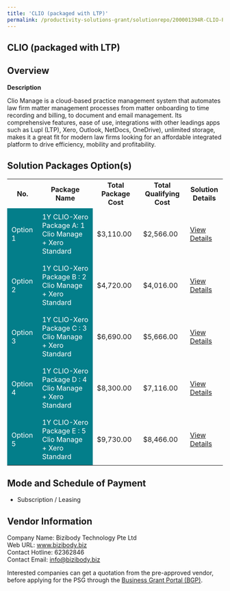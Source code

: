 ```yaml
---
title: 'CLIO (packaged with LTP)'
permalink: /productivity-solutions-grant/solutionrepo/200001394R-CLIO-PKGd-wth-LTP-G
---
```


## CLIO (packaged with LTP)

## Overview

**Description**

Clio Manage is a cloud-based practice management system that automates law firm matter management processes from matter onboarding to time recording and billing, to document and email management. Its comprehensive features, ease of use, integrations with other leadings apps such as Lupl (LTP), Xero, Outlook, NetDocs, OneDrive), unlimited storage, makes it a great fit for modern law firms looking for an affordable integrated platform to drive efficiency, mobility and profitability.

## Solution Packages Option(s)

<table>
<tr>
<th><b>No.</b></th>
<th><b>Package Name</b></th>
<th><b>Total Package Cost</b></th>
<th><b>Total Qualifying Cost</b></th>
<th><b>Solution Details</b></th>
</tr>
<tr>
<td style='padding: 10px; background-color: #037E8A; color: #FFFFFF;'>Option 1</td>
<td style='padding: 10px; background-color: #037E8A; color: #FFFFFF;'>1Y CLIO-Xero Package A: 1 Clio Manage + Xero Standard</td>
<td style='padding: 10px;'>$3,110.00</td>
<td style='padding: 10px;'>$2,566.00</td>
<td style='padding: 10px;'><a href='/images/psg/Bizibody_Technology_with_LTP_01042025_Desensitised_Annex3_Part1.pdf' target='_blank'>View Details</a></td>
</tr>
<tr>
<td style='padding: 10px; background-color: #037E8A; color: #FFFFFF;'>Option 2</td>
<td style='padding: 10px; background-color: #037E8A; color: #FFFFFF;'>1Y CLIO-Xero Package B : 2 Clio Manage + Xero Standard</td>
<td style='padding: 10px;'>$4,720.00</td>
<td style='padding: 10px;'>$4,016.00</td>
<td style='padding: 10px;'><a href='/images/psg/Bizibody_Technology_with_LTP_01042025_Desensitised_Annex3_Part2.pdf' target='_blank'>View Details</a></td>
</tr>
<tr>
<td style='padding: 10px; background-color: #037E8A; color: #FFFFFF;'>Option 3</td>
<td style='padding: 10px; background-color: #037E8A; color: #FFFFFF;'>1Y CLIO-Xero Package C : 3 Clio Manage + Xero Standard</td>
<td style='padding: 10px;'>$6,690.00</td>
<td style='padding: 10px;'>$5,666.00</td>
<td style='padding: 10px;'><a href='/images/psg/Bizibody_Technology_with_LTP_01042025_Desensitised_Annex3_Part3.pdf' target='_blank'>View Details</a></td>
</tr>
<tr>
<td style='padding: 10px; background-color: #037E8A; color: #FFFFFF;'>Option 4</td>
<td style='padding: 10px; background-color: #037E8A; color: #FFFFFF;'>1Y CLIO-Xero Package D : 4 Clio Manage + Xero Standard</td>
<td style='padding: 10px;'>$8,300.00</td>
<td style='padding: 10px;'>$7,116.00</td>
<td style='padding: 10px;'><a href='/images/psg/Bizibody_Technology_with_LTP_01042025_Desensitised_Annex3_Part4.pdf' target='_blank'>View Details</a></td>
</tr>
<tr>
<td style='padding: 10px; background-color: #037E8A; color: #FFFFFF;'>Option 5</td>
<td style='padding: 10px; background-color: #037E8A; color: #FFFFFF;'>1Y CLIO-Xero Package E : 5 Clio Manage + Xero Standard</td>
<td style='padding: 10px;'>$9,730.00</td>
<td style='padding: 10px;'>$8,466.00</td>
<td style='padding: 10px;'><a href='/images/psg/Bizibody_Technology_with_LTP_01042025_Desensitised_Annex3_Part5.pdf' target='_blank'>View Details</a></td>
</tr>
</table>

## Mode and Schedule of Payment

 - Subscription / Leasing

## Vendor Information

 Company Name: Bizibody Technology Pte Ltd<br>Web URL: www.bizibody.biz <br>Contact Hotline: 62362846 <br>Contact Email: info@bizibody.biz <br>

Interested companies can get a quotation from the pre-approved vendor, before applying for the PSG through the <a href='https://www.businessgrants.gov.sg/' target='_blank' rel='noopener'>Business Grant Portal (BGP)</a>.

<script src="/jquery/resize-tables.js"></script>
